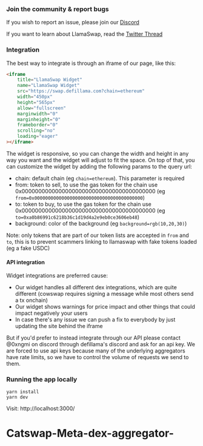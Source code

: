 ### Join the community & report bugs

If you wish to report an issue, please join our [Discord](https://discord.swap.defillama.com/)

If you want to learn about LlamaSwap, read the [Twitter Thread](https://twitter.com/DefiLlama/status/1609989799653285888)

### Integration

The best way to integrate is through an iframe of our page, like this:

```html
<iframe
	title="LlamaSwap Widget"
	name="LlamaSwap Widget"
	src="https://swap.defillama.com?chain=ethereum"
	width="450px"
	height="565px"
	allow="fullscreen"
	marginwidth="0"
	marginheight="0"
	frameborder="0"
	scrolling="no"
	loading="eager"
></iframe>
```

The widget is responsive, so you can change the width and height in any way you want and the widget will adjust to fit the space. On top of that, you can customize the widget by adding the following params to the query url:

- chain: default chain (eg `chain=ethereum`). This parameter is required
- from: token to sell, to use the gas token for the chain use 0x0000000000000000000000000000000000000000 (eg `from=0x0000000000000000000000000000000000000000`)
- to: token to buy, to use the gas token for the chain use 0x0000000000000000000000000000000000000000 (eg `to=0xa0b86991c6218b36c1d19d4a2e9eb0ce3606eb48`)
- background: color of the background (eg `background=rgb(10,20,30)`)

Note: only tokens that are part of our token lists are accepted in `from` and `to`, this is to prevent scammers linking to llamaswap with fake tokens loaded (eg a fake USDC)

#### API integration

Widget integrations are preferred cause:

- Our widget handles all different dex integrations, which are quite different (cowswap requires signing a message while most others send a tx onchain)
- Our widget shows warnings for price impact and other things that could impact negatively your users
- In case there's any issue we can push a fix to everybody by just updating the site behind the iframe

But if you'd prefer to instead integrate through our API please contact @0xngmi on discord through defillama's discord and ask for an api key. We are forced to use api keys because many of the underlying aggregators have rate limits, so we have to control the volume of requests we send to them.

### Running the app locally

```
yarn install
yarn dev
```

Visit: http://localhost:3000/
# Catswap-Meta-dex-aggregator-
